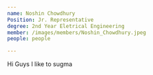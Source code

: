 ```yaml
---
name: Noshin Chowdhury
Position: Jr. Representative
degree: 2nd Year Eletrical Engineering
member: /images/members/Noshin_Chowdhury.jpeg
people: people

---
```

Hi Guys I like to sugma



